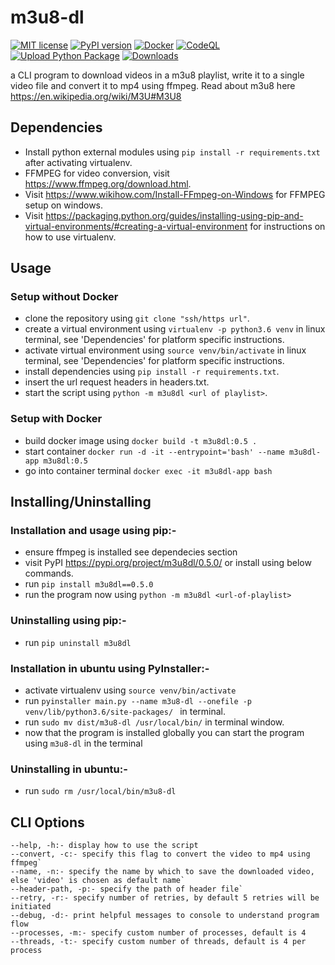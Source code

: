 # m3u8-dl
[![MIT license](https://img.shields.io/badge/License-MIT-blue.svg)](https://lbesson.mit-license.org/)
[![PyPI version](https://badge.fury.io/py/m3u8dl.svg)](https://badge.fury.io/py/m3u8dl)
[![Docker](https://github.com/excalibur-kvrv/m3u8-dl/actions/workflows/docker-publish.yml/badge.svg)](https://github.com/excalibur-kvrv/m3u8-dl/actions/workflows/docker-publish.yml)
[![CodeQL](https://github.com/excalibur-kvrv/m3u8-dl/actions/workflows/codeql-analysis.yml/badge.svg)](https://github.com/excalibur-kvrv/m3u8-dl/actions/workflows/codeql-analysis.yml)
[![Upload Python Package](https://github.com/excalibur-kvrv/m3u8-dl/actions/workflows/python-publish.yml/badge.svg)](https://github.com/excalibur-kvrv/m3u8-dl/actions/workflows/python-publish.yml)
[![Downloads](https://pepy.tech/badge/m3u8dl)](https://pepy.tech/project/m3u8dl)

a CLI program to download videos in a m3u8 playlist, write it to a single video file and convert it to mp4 using ffmpeg. Read about m3u8 here https://en.wikipedia.org/wiki/M3U#M3U8

## Dependencies
- Install python external modules using `pip install -r requirements.txt` after activating virtualenv.
- FFMPEG for video conversion, visit https://www.ffmpeg.org/download.html.
- Visit https://www.wikihow.com/Install-FFmpeg-on-Windows for FFMPEG setup on windows.
- Visit https://packaging.python.org/guides/installing-using-pip-and-virtual-environments/#creating-a-virtual-environment for instructions on how to use virtualenv. 

## Usage

### Setup without Docker
- clone the repository using `git clone "ssh/https url"`.
- create a virtual environment using `virtualenv -p python3.6 venv` in linux terminal, see 'Dependencies' for platform specific instructions.
- activate virtual environment using `source venv/bin/activate` in linux terminal, see 'Dependencies' for platform specific instructions.
- install dependencies using `pip install -r requirements.txt`.
- insert the url request headers in headers.txt.
- start the script using `python -m m3u8dl <url of playlist>`.

### Setup with Docker
- build docker image using `docker build -t m3u8dl:0.5 .`
- start container `docker run -d -it --entrypoint='bash' --name m3u8dl-app m3u8dl:0.5` 
- go into container terminal `docker exec -it m3u8dl-app bash`

## Installing/Uninstalling
### Installation and usage using pip:-
- ensure ffmpeg is installed see dependecies section
- visit PyPI https://pypi.org/project/m3u8dl/0.5.0/ or install using below commands.
- run `pip install m3u8dl==0.5.0`
- run the program now using `python -m m3u8dl <url-of-playlist>`

### Uninstalling using pip:-
- run `pip uninstall m3u8dl`

### Installation in ubuntu using PyInstaller:-
- activate virtualenv using `source venv/bin/activate`
- run `pyinstaller main.py --name m3u8-dl --onefile -p venv/lib/python3.6/site-packages/
` in terminal.
- run `sudo mv dist/m3u8-dl /usr/local/bin/` in terminal window.
- now that the program is installed globally you can start the program using `m3u8-dl` in the terminal

### Uninstalling in ubuntu:-
- run `sudo rm /usr/local/bin/m3u8-dl`

## CLI Options
    --help, -h:- display how to use the script
    --convert, -c:- specify this flag to convert the video to mp4 using ffmpeg`
    --name, -n:- specify the name by which to save the downloaded video, else 'video' is chosen as default name`
    --header-path, -p:- specify the path of header file`
    --retry, -r:- specify number of retries, by default 5 retries will be initiated
    --debug, -d:- print helpful messages to console to understand program flow
    --processes, -m:- specify custom number of processes, default is 4
    --threads, -t:- specify custom number of threads, default is 4 per process
